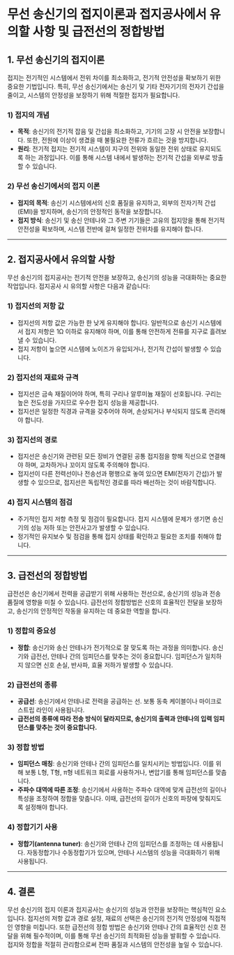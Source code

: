 # 무선 송신기의 접지이론과 접지공사에서 유의할 사항 및 급전선의 정합방법

## 1. 무선 송신기의 접지이론

접지는 전기적인 시스템에서 전위 차이를 최소화하고, 전기적 안전성을 확보하기 위한 중요한 기법입니다. 특히, 무선 송신기에서는 송신기 및 기타 전자기기의 전자기 간섭을 줄이고, 시스템의 안정성을 보장하기 위해 적절한 접지가 필요합니다.

### 1) **접지의 개념**
   - **목적**: 송신기의 전기적 잡음 및 간섭을 최소화하고, 기기의 고장 시 안전을 보장합니다. 또한, 전원에 이상이 생겼을 때 불필요한 전류가 흐르는 것을 방지합니다.
   - **원리**: 전기적 접지는 전기적 시스템이 지구의 전위와 동일한 전위 상태로 유지되도록 하는 과정입니다. 이를 통해 시스템 내에서 발생하는 전기적 간섭을 외부로 방출할 수 있습니다.

### 2) **무선 송신기에서의 접지 이론**
   - **접지의 목적**: 송신기 시스템에서의 신호 품질을 유지하고, 외부의 전자기적 간섭(EMI)을 방지하며, 송신기의 안정적인 동작을 보장합니다.
   - **접지 방식**: 송신기 및 송신 안테나와 그 주변 기기들은 고유의 접지망을 통해 전기적 안전성을 확보하며, 시스템 전반에 걸쳐 일정한 전위차를 유지해야 합니다.

---

## 2. 접지공사에서 유의할 사항

무선 송신기의 접지공사는 전기적 안전을 보장하고, 송신기의 성능을 극대화하는 중요한 작업입니다. 접지공사 시 유의할 사항은 다음과 같습니다:

### 1) **접지선의 저항 값**
   - 접지선의 저항 값은 가능한 한 낮게 유지해야 합니다. 일반적으로 송신기 시스템에서 접지 저항은 1Ω 이하로 유지해야 하며, 이를 통해 안전하게 전류를 지구로 흘려보낼 수 있습니다.
   - 접지 저항이 높으면 시스템에 노이즈가 유입되거나, 전기적 간섭이 발생할 수 있습니다.

### 2) **접지선의 재료와 규격**
   - 접지선은 금속 재질이어야 하며, 특히 구리나 알루미늄 재질이 선호됩니다. 구리는 높은 전도성을 가지므로 우수한 접지 성능을 제공합니다.
   - 접지선은 일정한 직경과 규격을 갖추어야 하며, 손상되거나 부식되지 않도록 관리해야 합니다.

### 3) **접지선의 경로**
   - 접지선은 송신기와 관련된 모든 장비가 연결된 공통 접지점을 향해 직선으로 연결해야 하며, 교차하거나 꼬이지 않도록 주의해야 합니다.
   - 접지선이 다른 전력선이나 전송선과 평행으로 놓여 있으면 EMI(전자기 간섭)가 발생할 수 있으므로, 접지선은 독립적인 경로를 따라 배선하는 것이 바람직합니다.

### 4) **접지 시스템의 점검**
   - 주기적인 접지 저항 측정 및 점검이 필요합니다. 접지 시스템에 문제가 생기면 송신기의 성능 저하 또는 안전사고가 발생할 수 있습니다.
   - 정기적인 유지보수 및 점검을 통해 접지 상태를 확인하고 필요한 조치를 취해야 합니다.

---

## 3. 급전선의 정합방법

급전선은 송신기에서 전력을 공급받기 위해 사용하는 전선으로, 송신기의 성능과 전송 품질에 영향을 미칠 수 있습니다. 급전선의 정합방법은 신호의 효율적인 전달을 보장하고, 송신기의 안정적인 작동을 유지하는 데 중요한 역할을 합니다.

### 1) **정합의 중요성**
   - **정합**: 송신기와 송신 안테나가 전기적으로 잘 맞도록 하는 과정을 의미합니다. 송신기와 급전선, 안테나 간의 임피던스를 맞추는 것이 중요합니다. 임피던스가 일치하지 않으면 신호 손실, 반사파, 효율 저하가 발생할 수 있습니다.

### 2) **급전선의 종류**
   - **공급선**: 송신기에서 안테나로 전력을 공급하는 선. 보통 동축 케이블이나 마이크로스트립 라인이 사용됩니다.
   - **급전선의 종류에 따라 전송 방식이 달라지므로, 송신기의 출력과 안테나의 입력 임피던스를 맞추는 것이 중요합니다.**

### 3) **정합 방법**
   - **임피던스 매칭**: 송신기와 안테나 간의 임피던스를 일치시키는 방법입니다. 이를 위해 보통 L형, T형, π형 네트워크 회로를 사용하거나, 변압기를 통해 임피던스를 맞춥니다.
   - **주파수 대역에 따른 조정**: 송신기에서 사용하는 주파수 대역에 맞게 급전선의 길이나 특성을 조정하여 정합을 맞춥니다. 이때, 급전선의 길이가 신호의 파장에 맞춰지도록 설정해야 합니다.

### 4) **정합기기 사용**
   - **정합기(antenna tuner)**: 송신기와 안테나 간의 임피던스를 조정하는 데 사용됩니다. 자동정합기나 수동정합기가 있으며, 안테나 시스템의 성능을 극대화하기 위해 사용됩니다.

---

## 4. 결론

무선 송신기의 접지 이론과 접지공사는 송신기의 성능과 안전을 보장하는 핵심적인 요소입니다. 접지선의 저항 값과 경로 설정, 재료의 선택은 송신기의 전기적 안정성에 직접적인 영향을 미칩니다. 또한 급전선의 정합 방법은 송신기와 안테나 간의 효율적인 신호 전달을 위해 필수적이며, 이를 통해 무선 송신기의 최적화된 성능을 발휘할 수 있습니다. 접지와 정합을 적절히 관리함으로써 전파 품질과 시스템의 안전성을 높일 수 있습니다.
